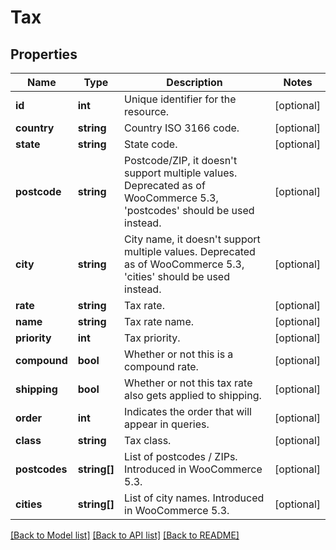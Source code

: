 # Tax

## Properties
Name | Type | Description | Notes
------------ | ------------- | ------------- | -------------
**id** | **int** | Unique identifier for the resource. | [optional] 
**country** | **string** | Country ISO 3166 code. | [optional] 
**state** | **string** | State code. | [optional] 
**postcode** | **string** | Postcode/ZIP, it doesn&#x27;t support multiple values. Deprecated as of WooCommerce 5.3, &#x27;postcodes&#x27; should be used instead. | [optional] 
**city** | **string** | City name, it doesn&#x27;t support multiple values. Deprecated as of WooCommerce 5.3, &#x27;cities&#x27; should be used instead. | [optional] 
**rate** | **string** | Tax rate. | [optional] 
**name** | **string** | Tax rate name. | [optional] 
**priority** | **int** | Tax priority. | [optional] 
**compound** | **bool** | Whether or not this is a compound rate. | [optional] 
**shipping** | **bool** | Whether or not this tax rate also gets applied to shipping. | [optional] 
**order** | **int** | Indicates the order that will appear in queries. | [optional] 
**class** | **string** | Tax class. | [optional] 
**postcodes** | **string[]** | List of postcodes / ZIPs. Introduced in WooCommerce 5.3. | [optional] 
**cities** | **string[]** | List of city names. Introduced in WooCommerce 5.3. | [optional] 

[[Back to Model list]](../../README.md#documentation-for-models) [[Back to API list]](../../README.md#documentation-for-api-endpoints) [[Back to README]](../../README.md)

